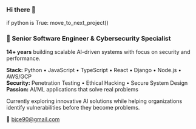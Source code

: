 ### Hi there 👋
if python is True:
    move_to_next_project()

### 🚀 Senior Software Engineer & Cybersecurity Specialist
**14+ years** building scalable AI-driven systems with focus on security and performance.

**Stack:** Python • JavaScript • TypeScript • React • Django • Node.js • AWS/GCP  
**Security:** Penetration Testing • Ethical Hacking • Secure System Design  
**Passion:** AI/ML applications that solve real problems

Currently exploring innovative AI solutions while helping organizations identify vulnerabilities before they become problems.

📧 bjce90@gmail.com

